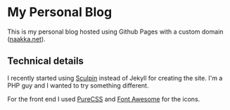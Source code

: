 # My Personal Blog

This is my personal blog hosted using Github Pages with a custom domain 
([naakka.net](http://naakka.net)). 

## Technical details

I recently started using [Sculpin](http://sculpin.io) instead of Jekyll for 
creating the site. I'm a PHP guy and I wanted to try something different. 

For the front end I used [PureCSS](http://purecss.io/) and
[Font Awesome](http://fortawesome.github.com/Font-Awesome/) for the icons.  